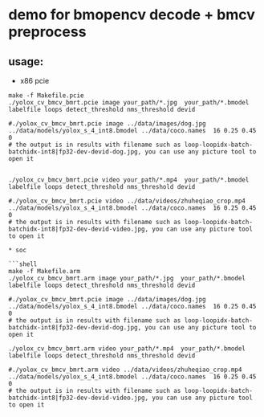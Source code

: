 # demo for bmopencv decode + bmcv preprocess
## usage:
* x86 pcie

```shell
make -f Makefile.pcie
./yolox_cv_bmcv_bmrt.pcie image your_path/*.jpg  your_path/*.bmodel labelfile loops detect_threshold nms_threshold devid 

#./yolox_cv_bmcv_bmrt.pcie image ../data/images/dog.jpg ../data/models/yolox_s_4_int8.bmodel ../data/coco.names  16 0.25 0.45 0
# the output is in results with filename such as loop-loopidx-batch-batchidx-int8|fp32-dev-devid-dog.jpg, you can use any picture tool to open it


./yolox_cv_bmcv_bmrt.pcie video your_path/*.mp4  your_path/*.bmodel labelfile loops detect_threshold nms_threshold devid 

#./yolox_cv_bmcv_bmrt.pcie video ../data/videos/zhuheqiao_crop.mp4 ../data/models/yolox_s_4_int8.bmodel ../data/coco.names  16 0.25 0.45 0
# the output is in results with filename such as loop-loopidx-batch-batchidx-int8|fp32-dev-devid-video.jpg, you can use any picture tool to open it

* soc

```shell
make -f Makefile.arm
./yolox_cv_bmcv_bmrt.arm image your_path/*.jpg  your_path/*.bmodel labelfile loops detect_threshold nms_threshold devid 

#./yolox_cv_bmcv_bmrt.pcie image ../data/images/dog.jpg ../data/models/yolox_s_4_int8.bmodel ../data/coco.names  16 0.25 0.45 0
# the output is in results with filename such as loop-loopidx-batch-batchidx-int8|fp32-dev-devid-dog.jpg, you can use any picture tool to open it

./yolox_cv_bmcv_bmrt.arm video your_path/*.mp4  your_path/*.bmodel labelfile loops detect_threshold nms_threshold devid 

#./yolox_cv_bmcv_bmrt.arm video ../data/videos/zhuheqiao_crop.mp4 ../data/models/yolox_s_4_int8.bmodel ../data/coco.names  16 0.25 0.45 0
# the output is in results with filename such as loop-loopidx-batch-batchidx-int8|fp32-dev-devid-video.jpg, you can use any picture tool to open it
